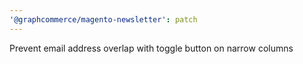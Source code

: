 ```yaml
---
'@graphcommerce/magento-newsletter': patch
---
```


Prevent email address overlap with toggle button on narrow columns

